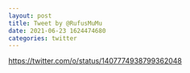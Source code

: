```yaml
--- 
layout: post 
title: Tweet by @RufusMuMu 
date: 2021-06-23 1624474680 
categories: twitter 
--- 
```

https://twitter.com/o/status/1407774938799362048